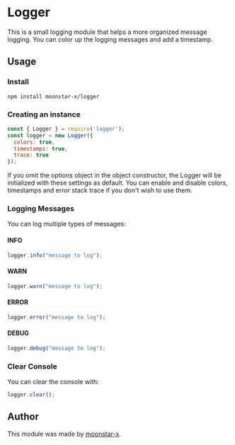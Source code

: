 # Logger

This is a small logging module that helps a more organized message logging. You can color up the logging messages and add a timestamp.

## Usage

### Install

    npm install moonstar-x/logger

### Creating an instance

``` js
const { Logger } = require('logger');
const logger = new Logger({
  colors: true,
  timestamps: true,
  trace: true
});
```

If you omit the options object in the object constructor, the Logger will be initialized with these settings as default. You can enable and disable colors, timestamps and error stack trace if you don't wish to use them.

### Logging Messages

You can log multiple types of messages:

#### INFO

``` js
logger.info("message to log");
```

#### WARN

``` js
logger.warn("message to log");
```

#### ERROR

``` js
logger.error("message to log");
```

#### DEBUG

``` js
logger.debug("message to log");
```

### Clear Console

You can clear the console with:

``` js
logger.clear();
```

## Author

This module was made by [moonstar-x](https://github.com/moonstar-x).

